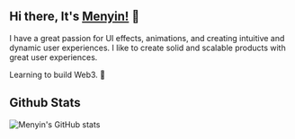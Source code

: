 ## Hi there, It's [Menyin!](https://menyinchang.com) 👋

I have a great passion for UI effects, animations, and creating intuitive and dynamic user experiences. I like to create solid and scalable products with great user experiences.

Learning to build Web3. 🚀

## Github Stats
![Menyin's GitHub stats](https://github-readme-stats.vercel.app/api?username=menyinch&show_icons=true&theme=dark&count_private=true&hide=contribs,prs)
